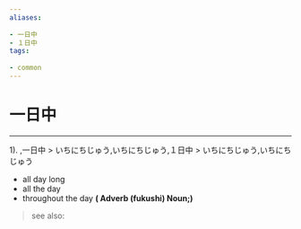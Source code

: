 ```yaml
---
aliases:
    
- 一日中
- １日中
tags:
    
- common
---
```


# 一日中
---
1).
,一日中 > いちにちじゅう,いちにちじゅう,１日中 > いちにちじゅう,いちにちじゅう

- all day long
- all the day
- throughout the day
**( Adverb (fukushi) Noun;)**
> see also: 
            
